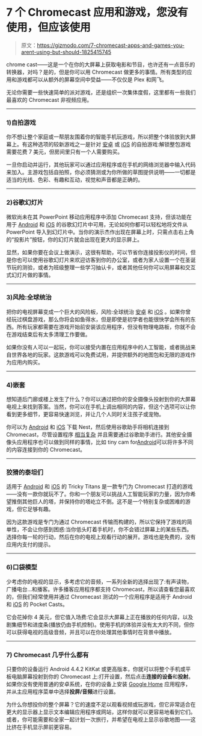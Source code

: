 # 7 个 Chromecast 应用和游戏，您没有使用，但应该使用

> 原文：<https://gizmodo.com/7-chromecast-apps-and-games-you-arent-using-but-should-1825415745>

chrome cast——这是一个在你的大屏幕上获取电影和节目，也许还有一点音乐的转换器，对吗？是的，但是你可以用 Chromecast 做更多的事情。所有类型的应用和游戏都可以从额外的屏幕空间中受益——不仅仅是 Plex 和网飞。



无论你需要一些快速简单的派对游戏，还是组织一次集体度假，这里都有一些我们最喜欢的 Chromecast 非视频应用。

* * *

### **1)自拍游戏**

你不想让整个家庭或一帮朋友围着你的智能手机玩游戏，所以把整个体验放到大屏幕上。有这种选项的较新游戏之一是针对 [安卓](https://play.google.com/store/apps/details?id=co.buzzito.selfie.games.player) 或 [iOS](https://itunes.apple.com/us/app/selfie-games-player/id1359304444?mt=8) 的自拍游戏:解锁整包游戏需要花费 7 美元，但房间里只有一个人需要购买。

一旦你启动并运行，其他玩家可以通过应用程序或在手机的网络浏览器中输入代码来加入。主游戏包括自拍照，你必须猜测或为你所做的草图提供说明——一切都是适当的光线、色彩、有趣和互动，视觉和声音都是正确的。

* * *

### **2)谷歌幻灯片**

微软尚未在其 PowerPoint 移动应用程序中添加 Chromecast 支持，但该功能在用于 [Android](https://play.google.com/store/apps/details?id=com.google.android.apps.docs.editors.slides) 和 [iOS](https://itunes.apple.com/us/app/google-slides/id879478102?mt=8) 的谷歌幻灯片中可用，无论如何你都可以轻松地将文件从 PowerPoint 导入到幻灯片中。当你的演示杰作出现在屏幕上时，只需点击右上角的“投影片”按钮，你的幻灯片就会出现在更大的显示屏上。

显然，如果你要在会议上做演示，这很有帮助，可以节省你连接投影仪的时间，但是你也可以使用谷歌幻灯片来欢迎访客到你的办公室，或者为家人设置一个在圣诞节玩的测验，或者为班级整理一些学习抽认卡，或者其他任何你可以用屏幕和交互式幻灯片做的事情。

* * *

### **3)风险:全球统治**

把你的电视屏幕变成一个巨大的风险板，风险:全球统治 [安卓](https://play.google.com/store/apps/details?id=com.hasbro.riskbigscreen) 和 [iOS](https://itunes.apple.com/us/app/risk-global-domination/id1051334048?mt=8) 。如果你曾经玩过棋盘游戏，那么你将会如鱼得水，但是即使是初学者也能很快学会所有的东西。所有玩家都需要在游戏开始前安装该应用程序，但没有物理电路板，你就不会在游戏结束后有太多清理工作要做。

如果你没有人可以一起玩，你可以接受内置在应用程序中的人工智能，或者挑战来自世界各地的玩家。这款游戏可以免费试用，并提供额外的地图包和无限的游戏作为应用内购买。

* * *

### **4)嵌套**

想知道后门廊或楼上发生了什么？你可以通过把你的安全摄像头投射到你的大屏幕电视上来找到答案。当然，你可以在手机上调出相同的内容，但这个选项可以让你看到更多细节，更容易快速浏览，并让几个人同时关注孩子或宠物。

你可以为 [Android](https://play.google.com/store/apps/details?id=com.nest.android) 和 [iOS](https://itunes.apple.com/us/app/nest-your-home-in-your-hand/id464988855?mt=8) 下载 Nest，然后使用谷歌助手将相机连接到 Chromecast，尽管设置程序 [相当复杂](https://support.google.com/chromecast/answer/7529598) 并且需要通过谷歌助手进行。其他安全摄像头应用程序也可以做到同样的事情，比如 tiny cam for[Android](https://play.google.com/store/apps/details?id=com.alexvas.dvr)可以将许多不同的内容连接到你的 Chromecast。

* * *

### 狡猾的泰坦们

适用于 [Android](https://play.google.com/store/apps/details?id=com.mediamonks.trickytitans) 和 [iOS](https://itunes.apple.com/us/app/tricky-titans/id1019464468?mt=8) 的 Tricky Titans 是一款专门为 Chromecast 打造的游戏——没有一款你就玩不了。你和一个朋友可以挑战人工智能玩家的力量，因为你希望推倒其他巨人的塔，并保持你的塔屹立不倒。这不是一个特别复杂或困难的游戏，但它足够有趣。

因为这款游戏是专门为通过 Chromecast 传输而构建的，所以它保持了游戏的简单性，不会让你感到困惑:当你低头盯着手机时，你不会错过屏幕上的某些东西。选择你每一轮的行动，然后在你的电视上观看行动的展开。游戏也是免费的，没有应用内支付的提示。

* * *

### **6)口袋模型**

少考虑你的电视的显示，多考虑它的音频，一系列全新的选择出现了:有声读物，广播电台...和播客。许多播客应用程序都支持 Chromecast，所以请查看您最喜欢的，但我们经常使用并通过 Chromecast 测试的一个应用程序是适用于 Android 和 [iOS](https://itunes.apple.com/us/app/pocket-casts/id414834813?mt=8) 的 Pocket Casts。

它会花掉你 4 美元，但它值入场费:它会显示大屏幕上正在播放的任何内容，以及剧集细节和进度条(播放仍由手机控制)。使用手机的体验并没有太大的不同，但你可以获得电视的高级音频，并且可以在你处理其他事情时在背景中播放。

* * *

### **7) Chromecast 几乎什么都有**

只要你的设备运行 Android 4.4.2 KitKat 或更高版本，你就可以将整个手机或平板电脑屏幕投射到你的 Chromecast 上:打开设置，然后点击**连接的设备**和**投射**。如果你没有使用普通的安卓系统，在你的设备上安装 [Google Home](https://play.google.com/store/apps/details?id=com.google.android.apps.chromecast.app) 应用程序，并从主应用程序菜单中选择**投屏/音频**进行设置。

为什么你想投你的整个屏幕？它的速度不足以观看视频或玩游戏，但它非常适合在更大的显示器上显示文本编辑应用程序或网站，这样你就可以更容易地看到它们。或者，你可能需要和全家一起计划一次旅行，并希望在电视上显示谷歌地图——这比挤在手机显示屏前更容易。